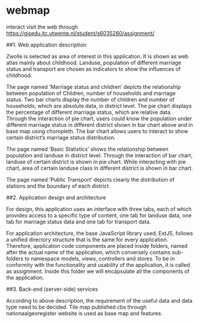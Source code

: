 # webmap
interact
visit the web through
https://gisedu.itc.utwente.nl/student/s6035280/assignment/

##1.	Web application description

Zwolle is selected as area of interest in this application. It is shown as web atlas mainly about childhood. Landuse, population of different marriage status and transport are chosen as indicators to show the influences of childhood.

The page named ‘Marriage status and children’ depicts the relationship between population of Children, number of households and marriage status. Two bar charts display the number of children and number of households, which are absolute data, in district level. The pie chart displays the percentage of different marriage status, which are relative data. Through the interaction of pie chart, users could know the population under different marriage status in different district shown in bar chart above and in base map using choropleth. The bar chart allows users to interact to show certain district’s marriage status distribution.

The page named ‘Basic Statistics’ shows the relationship between population and landuse in district level. Through the interaction of bar chart, landuse of certain district is shown in pie chart. While interacting with pie chart, area of certain landuse class in different district is shown in bar chart.

The page named ‘Public Transport’ depicts clearly the distribution of stations and the boundary of each district.

##2.	Application design and architecture

For design, this application uses an interface with three tabs, each of which provides access to a specific type of content, one tab for landuse data, one tab for marriage status data and one tab for transport data.

For application architecture, the base JavaScript library used, ExtJS, follows a unified directory structure that is the same for every application. Therefore, application code components are placed inside folders, named after the actual name of the application, which conversely contains sub-folders to namespace models, views, controllers and stores. To be in conformity with the functionality and usability of the application, it is called as assignment. Inside this folder we will encapsulate all the components of the application. 

##3.	Back-end (server-side) services

According to above description, the requirement of the useful data and data type need to be decided. Tile map published cbs through nationaalgeoregister website is used as base map and features.

